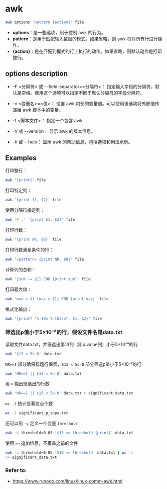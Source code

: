 # awk

```bash
awk options 'pattern {action}' file
```


- **options**：是一些选项，用于控制 awk 的行为。
- **pattern**：是用于匹配输入数据的模式。如果省略，则 awk 将对所有行进行操作。
- **{action}**：是在匹配到模式的行上执行的动作。如果省略，则默认动作是打印整行。

## options description 
- -F <分隔符> 或 --field-separator=<分隔符>： 指定输入字段的分隔符，默认是空格。使用这个选项可以指定不同于默认分隔符的字段分隔符。

- -v <变量名>=<值>： 设置 awk 内部的变量值。可以使用该选项将外部值传递给 awk 脚本中的变量。

- -f <脚本文件>： 指定一个包含 awk 

- -V 或 --version： 显示 awk 的版本信息。

- -h 或 --help： 显示 awk 的帮助信息，包括选项和用法示例。

## Examples
打印整行：
```bash
awk '{print}' file
```

打印特定列：
```bash
awk '{print $1, $2}' file
```

使用分隔符指定列：
```bash
awk -F',' '{print $1, $2}' file
```

打印行数：
```bash
awk '{print NR, $0}' file
```

打印行数满足条件的行：
```bash
awk '/pattern/ {print NR, $0}' file
```

计算列的总和：
```bash
awk '{sum += $1} END {print sum}' file
```

打印最大值：
```bash
awk 'max < $1 {max = $1} END {print max}' file
```

格式化输出：
```bash
awk '{printf "%-10s %-10s\n", $1, $2}' file
```

### 筛选出p值小于5×10⁻⁸的行，假设文件名是data.txt

读取文件data.txt，并筛选出第13列（即p.value列）小于5×10⁻⁸的行
```bash
awk '$13 < 5e-8' data.txt
```
`NR==1` 部分确保标题行保留，`$13 < 5e-8` 部分筛选p值小于5×10⁻⁸的行
```bash
awk 'NR==1 || $13 < 5e-8' data.txt
```

用 `>` 输出筛选出的行数
```bash
awk 'NR==1 || $13 < 5e-8' data.txt > significant_data.txt
```

`wc -l` 统计显著位点个数
```bash
wc -l significant_p_snps.txt
```

还可以用 `-v` 定义一个变量 `threshold`
```bash
awk -v threshold=0.05 '$13 <= threshold {print}' data.txt
```

使用 `>>` 追加信息，不覆盖之前的文件
```bash
awk -v threshold=0.05 '$10 <= threshold' data.txt | wc -l 
>> significant_data.txt
```

### Refer to:

- <https://www.runoob.com/linux/linux-comm-awk.html>
